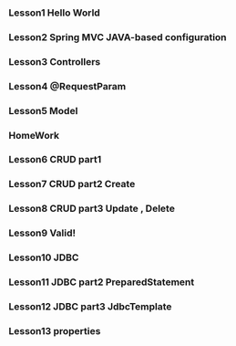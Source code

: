 ### Lesson1 Hello World
### Lesson2 Spring MVC JAVA-based configuration
### Lesson3 Controllers
### Lesson4 @RequestParam
### Lesson5 Model
### HomeWork
### Lesson6 CRUD part1
### Lesson7 CRUD part2 Create 
### Lesson8 CRUD part3 Update , Delete
### Lesson9 Valid!
### Lesson10 JDBC
### Lesson11 JDBC part2 PreparedStatement
### Lesson12 JDBC part3 JdbcTemplate
### Lesson13 properties